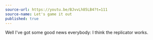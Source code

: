 ```yaml
---
source-url: https://youtu.be/BJvvLh85LB4?t=111
source-name: Let's game it out
published: true
---
```

Well I've got some good news everybody: I think the replicator works.
